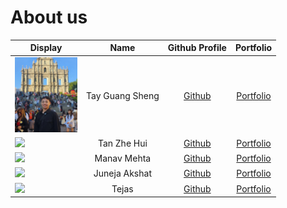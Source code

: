 # About us
Display |      Name       | Github Profile | Portfolio 
--------|:---------------:|:--------------:|:---------:
<img src="/docs/profiledisplay/TayGuangSheng_Display.jpg" width="100" height="120"> | Tay Guang Sheng |   [Github](https://github.com/TayGuangSheng)   | [Portfolio](team/tayguangsheng.md)
![](https://via.placeholder.com/100.png?text=Photo) |   Tan Zhe Hui   | [Github](https://github.com/ae-24) | [Portfolio](team/ae-24.md)
![](https://via.placeholder.com/100.png?text=Photo) |   Manav Mehta   | [Github](https://github.com/manavm12) | [Portfolio](team/manavm12.md)
![](https://via.placeholder.com/100.png?text=Photo) |  Juneja Akshat  | [Github](https://github.com/juneja999) | [Portfolio](team/juneja999.md)
![](https://via.placeholder.com/100.png?text=Photo) |      Tejas      | [Github](https://github.com/tejaskumar0) | [Portfolio](team/tejaskumar0.md)
